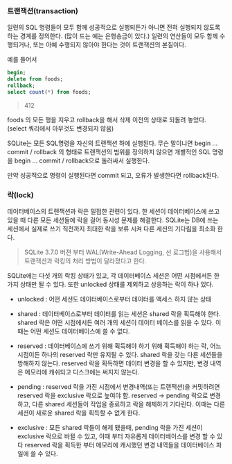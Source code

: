 ### 트랜잭션(transaction)
일련의 SQL 명령들이 모두 함께 성공적으로 실행되든가 아니면 전혀 실행되지 않도록 하는 경계를 정의한다. (많이 드는 예는 은행송금이 있다.)
일련의 연산들이 모두 함께 수행되거나, 또는 아예 수행되지 않아야 한다는 것이 트랜잭션의 본질이다.

예를 들어서

```SQL
begin;
delete from foods;
rollback;
select count(*) from foods;
```
> 412

foods 의 모든 행을 지우고 rollback을 해서 삭제 이전의 상태로 되돌려 놓았다. (select 쿼리에서 아무것도 변경되지 않음)

SQLite는 모든 SQL명령을 자신의 트랜잭션 하에 실행된다. 무슨 말이냐면 begin ... commit / rollback 의 형태로 트랜잭션의 범위를 정의하지 않으면 개별적인 SQL 명령을 begin ... commit / rollback으로 둘러싸서 실행한다.

만약 성공적으로 명령이 실행된다면 commit 되고, 오류가 발생한다면 rollback된다.

### 락(lock)

데이터베이스의 트랜잭션과 락은 밀접한 관련이 있다. 한 세션이 데이터베이스에 쓰고 있을 때 다른 모든 세션들에 락을 걸어 동시성 문제를 해결한다. SQLite는 DB에 쓰는 세션에서 실제로 쓰기 직전까지 최대한 락을 보류 시켜 다른 세션의 기다림을 최소화 한다.

> SQLite 3.7.0 버젼 부터 WAL(Write-Ahead Logging, 선 로그법)을 사용해서 트랜잭션과 락킹의 처리 방법이 달라졌다고 한다.

SQLite에는 다섯 개의 락킹 상태가 있고, 각 데이터베이스 세션은 어떤 시점에서든 한 가지 상태만 될 수 있다. 또한 unlocked 상태를 제외하고 상응하는 락이 하나 있다.

* unlocked : 어떤 세션도 데이터베이스로부터 데이터를 액세스 하지 않는 상태

* shared : 데이터베이스로부터 데이터를 읽는 세션은 shared 락을 획득해야 한다. shared 락은 어떤 시점에서든 여러 개의 세션이 데이터 베이스를 읽을 수 있다. 이때는 어떤 세션도 데이터베이스에 쓸 수 없다.

* reserved : 데이터베이스에 쓰기 위해 획득해야 하기 위해 획득해야 하는 락, 어느 시점이든 하나의 reserved 락만 유지될 수 있다. shared 락을 갖는 다른 세션들을 방해하지 않는다.  reserved 락을 획득하면 데이터 변경을 할 수 있지만, 변경 내역은 메모리에 캐쉬되고 디스크에는 써지지 않는다.

* pending : reserved 락을 가진 시점에서 변경내역(또는 트랜잭션)을 커밋하려면 reserved 락을 exclusive 락으로 높여야 함. reserved -> pending 락으로 변경하고, 다른 shared 세션들이 작업을 종료하고 락을 해제하기 기다린다. 이때는 다른 세션이 새로운 shared 락을 획득할 수 없게 한다.

* exclusive : 모든 shared 락들이 해제 됐을때, pending 락을 가진 세션이 exclusive 락으로 바뀔 수 있고, 이때 부터 자유롭게 데이터베이스를 변경 할 수 있다 reserved 락을 획득한 부터 메모리에 캐시했던 변경 내역들을 데이터베이스 파일에 쓸 수 있다.
